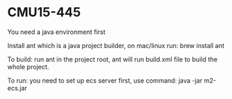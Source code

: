 # CMU15-445
You need a java environment first

Install ant which is a java project builder, on mac/linux run: brew install ant

To build: 
run ant in the project root, ant will run build.xml file to build the whole project. 

To run: 
you need to set up ecs server first, use command: java -jar m2-ecs.jar

